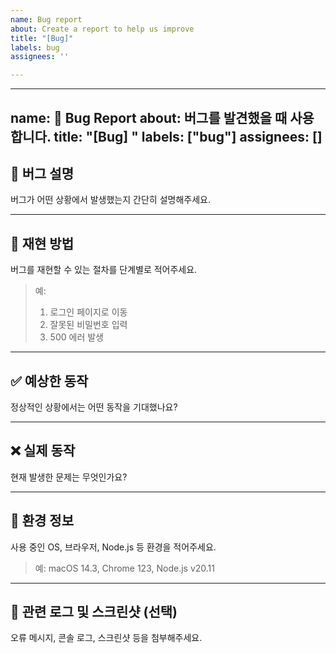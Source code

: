 ```yaml
---
name: Bug report
about: Create a report to help us improve
title: "[Bug]"
labels: bug
assignees: ''

---
```


---
name: 🐛 Bug Report
about: 버그를 발견했을 때 사용합니다.
title: "[Bug] "
labels: ["bug"]
assignees: []
---

## 🐞 버그 설명
버그가 어떤 상황에서 발생했는지 간단히 설명해주세요.

---

## 🔁 재현 방법
버그를 재현할 수 있는 절차를 단계별로 적어주세요.

> 예:
> 1. 로그인 페이지로 이동
> 2. 잘못된 비밀번호 입력
> 3. 500 에러 발생

---

## ✅ 예상한 동작
정상적인 상황에서는 어떤 동작을 기대했나요?

---

## ❌ 실제 동작
현재 발생한 문제는 무엇인가요?

---

## 🧾 환경 정보
사용 중인 OS, 브라우저, Node.js 등 환경을 적어주세요.

> 예: macOS 14.3, Chrome 123, Node.js v20.11

---

## 📸 관련 로그 및 스크린샷 (선택)
오류 메시지, 콘솔 로그, 스크린샷 등을 첨부해주세요.
